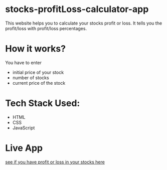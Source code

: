 # stocks-profitLoss-calculator-app
This website helps you to calculate your stocks profit or loss. It tells you the profit/loss with profit/loss percentages.
# How it works?
You have to enter 
- initial price of your stock
- number of stocks
- current price of the stock

# Tech Stack Used:
- HTML
- CSS
- JavaScript

# Live App
[see if you have profit or loss in your stocks here](https://stocks-profit-loss-calculator-sobit.netlify.app/)


